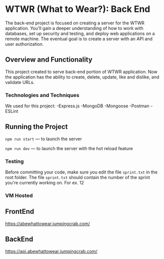 # WTWR (What to Wear?): Back End
The back-end project is focused on creating a server for the WTWR application. You’ll gain a deeper understanding of how to work with databases, set up security and testing, and deploy web applications on a remote machine. The eventual goal is to create a server with an API and user authorization.

## Overview and Functionality
This project created to serve back-end portion of WTWR application.
Now the application has the ability to create, delete, update, like and dislike, and validate URLs.

### Technologies and Techniques
We used for this project:
-Express.js
-MongoDB
-Mongoose
-Postman
-ESLint

## Running the Project
`npm run start` — to launch the server 

`npm run dev` — to launch the server with the hot reload feature

### Testing
Before committing your code, make sure you edit the file `sprint.txt` in the root folder. The file `sprint.txt` should contain the number of the sprint you're currently working on. For ex. 12

### VM Hosted
## FrontEnd
https://abewhattowear.jumpingcrab.com/
## BackEnd
https://api.abewhattowear.jumpingcrab.com/

